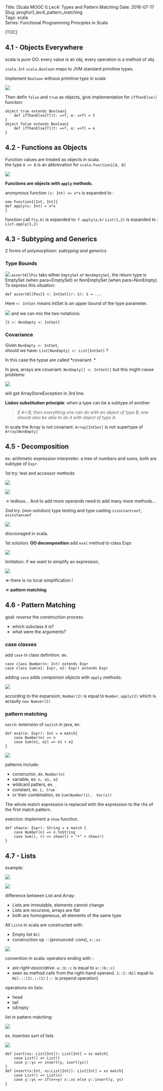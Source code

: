 Title: [Scala MOOC I] Lec4: Types and Pattern Matching 
Date: 2016-07-17   
Slug:  progfun1_lec4_pattern_matching  
Tags: scala    
Series: Functional Programming Principles in Scala 
 
[TOC]
 
4.1 - Objects Everywhere 
------------------------ 
scala is *pure* OO: every value is an obj, every operation is a method of obj.  
 
``scala.Int`` ``scala.Boolean`` maps to JVM standard primitive types.  
 
Implement ``Boolean`` withous primitive type in scala:  

![](../images/progfun1_lec4_pattern_matching/pasted_image.png) 
 
Then defin ``false`` and ``true`` as objects, give implementation for ``ifThenElse()`` funciton:  
 
	object true extends Boolean{ 
		def ifThenElse[T](t: =>T, e: =>T) = t 
	} 
	object false extends Boolean{ 
		def ifThenElse[T](t: =>T, e: =>T) = e 
	} 
 
 
4.2 - Functions as Objects 
-------------------------- 
 
Function values are treated as objects in scala.  
the type ``A => B`` is an abbrevation for ``scala.Function1[A, B]`` 


![](../images/progfun1_lec4_pattern_matching/pasted_image001.png) 
 
**Functions are objects with **``apply``** methods.** 
 
anonymous function ``(x: Int) => x*x`` is expanded to :  
 
	new Function1[Int, Int]{ 
	def apply(x: Int) = x*x 
	} 
 
 
function call ``f(a,b)`` is expanded to:  ``f.apply(a,b)`` 
``List(1,2)`` is expanded to : ``List.apply(1,2)`` 
 
4.3 - Subtyping and Generics 
---------------------------- 
2 forms of polymorphism: *subtyping and generics* 
 
### Type Bounds 

![](../images/progfun1_lec4_pattern_matching/pasted_image003.png) 
``assertAllPos`` taks either ``EmptySet`` or ``NonEmptySet``, the return type is EmptySet (when para=EmptySet) or NonEmptySet (when para=NonEmpty).  
To express this situation:  
 
``def assertAllPos[S <: IntSet](r: S): S = ...`` 
 
Here ``<: IntSet`` means IntSet is an upper bound of the type parameter.  

![](../images/progfun1_lec4_pattern_matching/pasted_image004.png) 
and we can mix the two notations:  
 
``[S >: NonEmpty <: IntSet]`` 
 
### Covariance 
Given ``NonEmpty <: IntSet``,  
should we have: ``List[NonEmpty] <: List[IntSet]`` ? 
 
In this case the typse are called *covariant. * 
 
In java, arrays are covariant: ``NonEmpty[] <: IntSet[]`` 
but this might cause problems:  

![](../images/progfun1_lec4_pattern_matching/pasted_image005.png) 
 
will get ArrayStoreException in 3rd line.  
 
**Liskov substitution principle**: when a type can be a subtype of another  
>*If A<:B, then everything one can do with an object of type B, one should also be able to do it with object of type A.*  
 
In scala the Array is not covariant: ``Array[IntSet]`` is not supertype of ``Array[NonEmpty]`` 
 
4.5 - Decomposition 
------------------- 
ex: arithmetic expression interpreter: a tree of numbers and sums, both are subtype of ``Expr``.  
 
1st try: test and accessor methods 


![](../images/progfun1_lec4_pattern_matching/pasted_image006.png) 

![](../images/progfun1_lec4_pattern_matching/pasted_image007.png) 

→ tedious... And to add more operands need to add many more methods...  
 
2nd try: (non-solution) 
type testing and type casting 
``isinstantceof``, ``asinstanceof`` 


![](../images/progfun1_lec4_pattern_matching/pasted_image008.png) 

discouraged in scala. 
 
1st solution: **OO decomposition** 
add ``eval`` method to class Expr. 


![](../images/progfun1_lec4_pattern_matching/pasted_image009.png) 

limitation: if we want to simplify an expression,  


![](../images/progfun1_lec4_pattern_matching/pasted_image010.png) 

⇒ there is no local simplification ! 
 
⇒ **pattern matching** 
 
4.6 - Pattern Matching 
---------------------- 
 goal: *reverse* the construction process.  
 
 
* which subclass it is? 
* what were the arguments? 
 
 
### case classes 
add ``case`` in class definition. 
ex. 
  
	case class Number(n: Int) extends Expr 
	case class Sum(e1: Expr, e2: Expr) extends Expr 
 
 
adding ``case`` adds *companion objects* with ``apply`` methods:  

![](../images/progfun1_lec4_pattern_matching/pasted_image011.png) 

according to the expansion, ``Number(2)`` is equal to ``Number.apply(2)`` which is actaully ``new Numver(2)`` 
 
### pattern matching 
``match``: extension of ``switch`` in java, ex:  
 
	def eval(e: Expr): Int = e match{ 
		case Number(n) => n 
		case Sum(e1, e2) => e1 + e2 
	} 
 
 

![](../images/progfun1_lec4_pattern_matching/pasted_image012.png) 
 
patterns include:  
 
* constructor, ex. ``Number(n)`` 
* variable, ex. ``n, e1, e2`` 
* wildcard patters, ex. ``_`` 
* constant, ex. ``1, true`` 
* or their combination, ex ``Sum(Number(1),  Var(x))`` 
 
 
The whole match expression is replaced with the expression to the rhs of the first match pattern.  
 
exercice: implement a ``show`` function. 
 
	def show(e: Expr): String = e match { 
		case Number(n) => n.toString 
		case Sum(l, r) => show(l) + "+" + show(r) 
	} 
 
 
4.7 - Lists 
----------- 
example:  

![](../images/progfun1_lec4_pattern_matching/pasted_image013.png) 

![](../images/progfun1_lec4_pattern_matching/pasted_image014.png) 

difference between List and Array:  
 
* Lists are immutable, elements cannot change 
* Lists are recursive, arrays are flat 
* both are homogeneous, all elements of the same type 
 
 
All ``List``s in scala are constructed with:  
 
* Empty list ``Nil`` 
* construction op ``::``(pronunced: cons), ``x::xs`` 
 
 

![](../images/progfun1_lec4_pattern_matching/pasted_image015.png) 
 
convention in scala: operators ending with ``:``  
 
* are *right-associative*. ``a::b::c`` is equal to ``a::(b::c)`` 
* seen as method calls from the right-hand operand. ``1::2::Nil`` equal to ``Nil.::(2).::(1)`` ( ``::`` is prepend operation) 
 
 
operations on lists:  
 
* head 
* tail 
* isEmpty 
 
 
list in pattern matching: 
 

![](../images/progfun1_lec4_pattern_matching/pasted_image016.png) 

ex. insertion sort of lists 


![](../images/progfun1_lec4_pattern_matching/pasted_image017.png) 
 

	def isort(xs: List[Int]): List[Int] = xs match{ 
		case List() => List() 
		case y::ys => insert(y, isort(ys)) 
	} 
	def insert(x:Int, xs:List[Int]): List[Int] = xs match{ 
		case List() => List(x) 
		case y::ys => if(x<=y) x::xs else y::insert(y, ys) 
	} 
 
